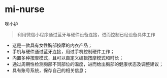 # mi-nurse
咪小护
> 利用微信小程序通过蓝牙与硬件设备连接，进而控制已经设备具体工作
- 这是一款具有女性胸部按摩的内衣产品；
- 手机与硬件通过蓝牙连接，用过手机控制硬件工作；
- 内置多种按摩模式，且可以自定义编辑按摩模式和时长；
- 通过周期性检测胸部不同部位的温度，进而给出胸部的健康状态及调整建议；
- 具有账号系统，保存自己的相关信息；
